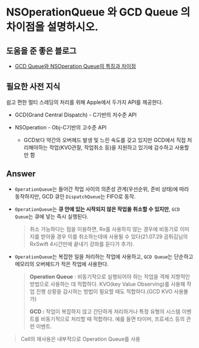 # NSOperationQueue 와 GCD Queue 의 차이점을 설명하시오.

## 도움을 준 좋은 블로그
* [GCD Queue와 NSOperation Queue의 특징과 차이점
](https://www.zehye.kr/ios/2020/04/23/11iOS_GCD_NSOperation_queue/)


## 필요한 사전 지식
쉽고 편한 멀티 스레딩의 처리를 위해 Apple에서 두가지 API를 제공한다.
* GCD(Grand Central Dispatch) - C기반의 저수준 API

* NSOperation - Obj-C기반의 고수준 API  
    * GCD보다 약간의 오버헤드 발생 및 느린 속도를 갖고 있지만 GCD에서 직접 처리해야하는 작업(KVO관찰, 작업취소 등)을 지원하고 있기에 감수하고 사용할 만 함 


## Answer

* `OperationQueue`는 들어간 작업 사이의 의존성 관계(우선순위, 준비 상태)에 따라 동작하지만, GCD 큐인 `DispatchQueue`는 FIFO로 동작.

* `OperationQueue`는 **큐 안에 있는 시작되지 않은 작업을 취소할 수 있지만**, `GCD Queue`는 큐에 넣는 즉시 실행된다.
    > 취소 가능하다는 점을 이용하면, Rx를 사용하지 않는 경우에 비동기로 이미지를 받아올 경우 이를 취소하는데에 사용될 수 있다(21.07.29 곰튀김님의 RxSwift 4시간만에 끝내기 강좌를 듣다가 추가).

* `OperationQueue`는 복잡한 일을 처리하는 작업에 사용하고, `GCD Queue`는 단순하고 메모리의 오버헤드가 적은 작업에 사용한다.

    > **Operation Queue** : 비동기적으로 실행되어야 하는 작업을 객체 지향적인 방법으로 사용하는 데 적합하다. KVO(key Value Observing)를 사용해 작업 진행 상황을 감시하는 방법이 필요할 때도 적합하다.(GCD KVO 사용불가)
    >
    > **GCD :** 작업이 복잡하지 않고 간단하게 처리하거나 특정 유형의 시스템 이벤트를 비동기적으로 처리할 때 적합하다. 예를 들면 타이머, 프로세스 등의 관련 이벤트.

> Cell의 재사용은 내부적으로 Operation Queue를 사용


